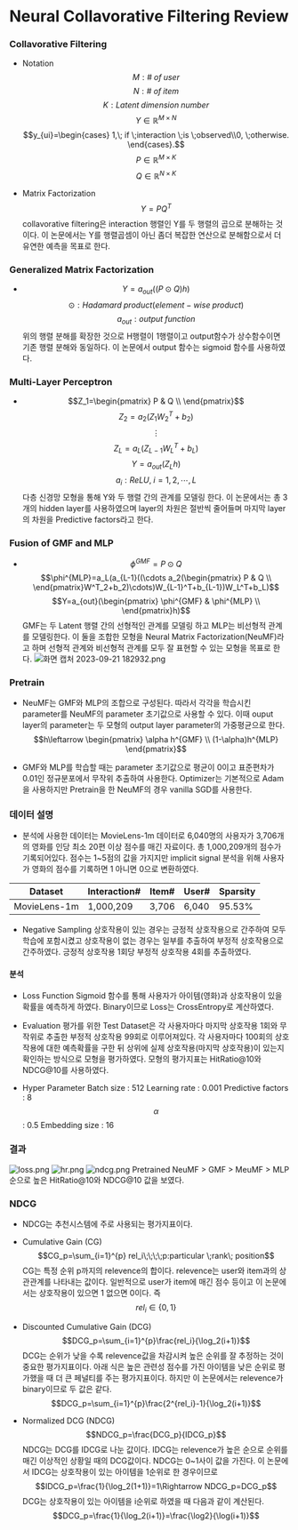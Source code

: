 Neural Collavorative Filtering Review
===================================
### Collavorative Filtering
- Notation
$$M:\#\;of\;user$$
$$N:\#\;of\;item$$
$$K:Latent\;dimension\;number$$
$$Y\in\mathbb{R}^{M\times N}$$
$$y_{ui}=\begin{cases}
 1,\; if \;interaction \;is \;observed\\0, \;otherwise.
\end{cases}.$$
$$P\in\mathbb{R}^{M\times K}$$
$$Q\in\mathbb{R}^{N\times K}$$

- Matrix Factorization
$$Y=PQ^T$$
collavorative filtering은 interaction 행렬인 Y를 두 행렬의 곱으로 분해하는 것이다.
이 논문에서는 Y를 행렬곱셈이 아닌 좀더 복잡한 연산으로 분해함으로서 더 유연한 예측을 목표로 한다.

### Generalized Matrix Factorization
- $$Y=a_{out}((P\odot Q)h)$$
$$\odot :Hadamard\; product( element-wise \;product)$$
$$a_{out}:output\;function$$
위의 행렬 분해를 확장한 것으로 H행렬이 1행렬이고 output함수가 상수함수이면 기존 행렬 분해와 동일하다. 
이 논문에서 output 함수는 sigmoid 함수를 사용하였다.

### Multi-Layer Perceptron
- $$Z_1=\begin{pmatrix}
P & Q \\
\end{pmatrix}$$
$$Z_2=a_2(Z_1W^T_2+b_2)$$
$$\vdots$$
$$Z_L=a_L(Z_{L-1}W_L^T+b_L)$$
$$Y=a_{out}(Z_Lh)$$
$$a_i:ReLU,\;i=1,2,\cdots,L$$
다층 신경망 모형을 통해 Y와 두 행렬 간의 관계를 모델링 한다.
이 논문에서는 총 3개의 hidden layer를 사용하였으며 layer의 차원은 절반씩 줄어들며 마지막 layer의 차원을 Predictive factors라고 한다.

### Fusion of GMF and MLP
- $$\phi^{GMF}=P\odot Q$$
$$\phi^{MLP}=a_L(a_{L-1}((\cdots a_2(\begin{pmatrix}
P & Q \\
\end{pmatrix}W^T_2+b_2)\cdots)W_{L-1}^T+b_{L-1})W_L^T+b_L)$$
$$Y=a_{out}(\begin{pmatrix}
\phi^{GMF} & \phi^{MLP} \\
\end{pmatrix}h)$$
GMF는 두 Latent 행렬 간의 선형적인 관계를 모델링 하고 MLP는 비선형적 관계를 모델링한다.
이 둘을 조합한 모형을 Neural Matrix Factorization(NeuMF)라고 하며 선형적 관계와 비선형적 관계를 모두 잘 표현할 수 있는 모형을 목표로 한다.
![화면 캡처 2023-09-21 182932.png](https://www.dropbox.com/scl/fi/y851l93qeo92lh4eoixoq/2023-09-21-182932.png?rlkey=0acs2rnytxpot2i06ko5l7yqj&dl=0&raw=1)

### Pretrain
- NeuMF는 GMF와 MLP의 조합으로 구성된다. 따라서 각각을 학습시킨 parameter를 NeuMF의 parameter 초기값으로 사용할 수 있다. 이때 ouput layer의 parameter는 두 모형의 output layer parameter의 가중평균으로 한다. 
$$h\leftarrow \begin{pmatrix}
\alpha h^{GMF} \\ (1-\alpha)h^{MLP}
\end{pmatrix}$$

- GMF와 MLP를 학습할 때는 parameter 초기값으로 평균이 0이고 표준편차가 0.01인 정규분포에서 무작위 추출하여 사용한다.
Optimizer는 기본적으로 Adam을 사용하지만 Pretrain을 한 NeuMF의 경우 vanilla SGD를 사용한다.

### 데이터 설명
- 분석에 사용한 데이터는 MovieLens-1m 데이터로 6,040명의 사용자가 3,706개의 영화를 인당 최소 20편 이상 점수를 매긴 자료이다. 총 1,000,209개의 점수가 기록되어있다.
점수는 1~5점의 값을 가지지만 implicit signal 분석을 위해 사용자가 영화의 점수를 기록하면 1 아니면 0으로 변환하였다. 

|Dataset|Interaction#|Item#|User#|Sparsity|
|----|------|------|-----|-----|
|MovieLens-1m|1,000,209|3,706|6,040|95.53%|

- Negative Sampling
상호작용이 있는 경우는 긍정적 상호작용으로 간주하여 모두 학습에 포함시켰고 상호작용이 없는 경우는 일부를 추출하여 부정적 상호작용으로 간주하였다. 긍정적 상호작용 1회당 부정적 상호작용 4회를 추출하였다.

#### 분석
- Loss Function
Sigmoid 함수를 통해 사용자가 아이템(영화)과 상호작용이 있을 확률을 예측하게 하였다. 
Binary이므로 Loss는 CrossEntropy로 계산하였다.

- Evaluation
평가를 위한 Test Dataset은 각 사용자마다 마지막 상호작용 1회와 무작위로 추출한 부정적 상호작용 99회로 이루어져있다. 각 사용자마다 100회의 상호작용에 대한 예측확률을 구한 뒤 상위에 실제 상호작용(마지막 상호작용)이 있는지 확인하는 방식으로 모형을 평가하였다.
모형의 평가지표는 HitRatio@10와 NDCG@10를 사용하였다. 

- Hyper Parameter
Batch size : 512
Learning rate : 0.001
Predictive factors : 8
$$\alpha$$ : 0.5
Embedding size : 16

### 결과
![loss.png](https://www.dropbox.com/scl/fi/ly2d0q7uzrlkwrdj6taam/loss.png?rlkey=ker770d3w89b5p80dzeerttbj&dl=0&raw=1)
![hr.png](https://www.dropbox.com/scl/fi/cmlu4xgiob7duwigukad2/hr.png?rlkey=tfijdsx99zwn1wu4femp6vj0e&dl=0&raw=1)
![ndcg.png](https://www.dropbox.com/scl/fi/pnhyvhxkszbyz8c89h85s/ndcg.png?rlkey=kby4g0eeuutibg47c527hocvc&dl=0&raw=1)
Pretrained NeuMF > GMF > MeuMF > MLP 순으로 높은 HitRatio@10와 NDCG@10 값을 보였다.

### NDCG
- NDCG는 추천시스템에 주로 사용되는 평가지표이다.
- Cumulative Gain (CG)
$$CG_p=\sum_{i=1}^{p} rel_i\;\;\;\;p:particular \;rank\; position$$
CG는 특정 순위 p까지의 relevence의 합이다. 
relevence는 user와 item과의 상관관계를 나타내는 값이다. 일반적으로 user가 item에 매긴 점수 등이고 이 논문에서는 상호작용이 있으면 1 없으면 0이다. 즉
$$rel_i\in\{0,1\}$$

- Discounted Cumulative Gain (DCG)
$$DCG_p=\sum_{i=1}^{p}\frac{rel_i}{\log_2(i+1)}$$
DCG는 순위가 낮을 수록 relevence값을 차감시켜  높은 순위를 잘 추정하는 것이 중요한 평가지표이다.
아래 식은 높은 관련성 점수를 가진 아이템을 낮은 순위로 평가했을 때 더 큰 페널티를 주는 평가지표이다. 하지만 이 논문에서는 relevence가 binary이므로 두 값은 같다.
$$DCG_p=\sum_{i=1}^{p}\frac{2^{rel_i}-1}{\log_2(i+1)}$$

- Normalized DCG (NDCG)
$$NDCG_p=\frac{DCG_p}{IDCG_p}$$
NDCG는 DCG를 IDCG로 나눈 값이다. IDCG는 relevence가 높은 순으로 순위를 매긴 이상적인 상황일 때의 DCG값이다. NDCG는 0~1사이 값을 가진다.
이 논문에서 IDCG는 상호작용이 있는 아이템을 1순위로 한 경우이므로 
$$IDCG_p=\frac{1}{\log_2(1+1)}=1\Rightarrow NDCG_p=DCG_p$$
DCG는 상호작용이 있는 아이템을 i순위로 하였을 때 다음과 같이 계산된다.
$$DCG_p=\frac{1}{\log_2(i+1)}=\frac{\log2}{\log(i+1)}$$














